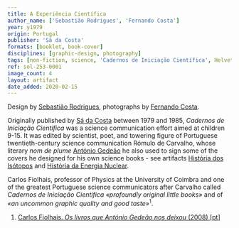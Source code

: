 ```yaml
---
title: A Experiência Científica
author_name: ['Sebastião Rodrigues', 'Fernando Costa']
year: y1979
origin: Portugal
publisher: 'Sá da Costa'
formats: [booklet, book-cover]
disciplines: [graphic-design, photography]
tags: [non-fiction, science, 'Cadernos de Iniciação Científica', Helvetica]
ref: sol-253-0001
image_count: 4
layout: artifact
date_added: 2020-02-15
---
```

<p>
Design by <a class="text cat-link author" href="/authors/Sebastião Rodrigues/">Sebastião Rodrigues</a>, photographs by <a class="text cat-link author" href="/authors/Fernando Costa/">Fernando Costa</a>.
</p>
<p>
Originally published by <a class="text cat-link publisher" href="/publishers/sa-da-costa/">Sá da Costa</a> between 1979 and 1985, <cite>Cadernos de Iniciação Científica</cite> was a science communication effort aimed at children 9-15. It was edited by scientist, poet, and towering figure of Portuguese twentieth-century science communication Rómulo de Carvalho, whose literary <i>nom de plume</i> <a class="text cat-link author" href="/authors/António Gedeão/">António Gedeão</a> he also used to sign some of the covers he designed for his own science books - see artifacts <a class="text cat-link artifact" href="/artifacts/historia-dos-isotopos/">História dos Isótopos</a> and <a class="text cat-link artifact" href="/artifacts/historia-da-energia-nuclear/">História da Energia Nuclear</a>.
</p>
<p>
Carlos Fiolhais, professor of Physics at the University of Coimbra and one of the greatest Portuguese science communicators after Carvalho called <cite>Cadernos de Iniciação Científica</cite> <cite>«profoundly original little books»</cite> and of <cite>«an uncommon graphic quality and good taste»</cite><sup>1</sup>.
</p>

<ol class="footnotes">
<li><a class="fn-link" href="https://eg.uc.pt/bitstream/10316/41244/1/livros_que_romulo_de_carvalho_nos_deixou.PDF">Carlos Fiolhais. <cite>Os livros que António Gedeão nos deixou</cite> (2008) [pt]</a></li>
</ol>
